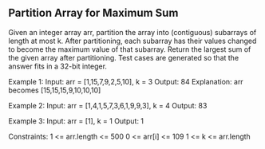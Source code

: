 ## Partition Array for Maximum Sum
Given an integer array arr, partition the array into (contiguous) subarrays of length at most k.
After partitioning, each subarray has their values changed to become the maximum value of that subarray.
Return the largest sum of the given array after partitioning. Test cases are generated so that the answer fits in a 32-bit integer.


Example 1:
Input: arr = [1,15,7,9,2,5,10], k = 3
Output: 84
Explanation: arr becomes [15,15,15,9,10,10,10]

Example 2:
Input: arr = [1,4,1,5,7,3,6,1,9,9,3], k = 4
Output: 83

Example 3:
Input: arr = [1], k = 1
Output: 1
 

Constraints:
1 <= arr.length <= 500
0 <= arr[i] <= 109
1 <= k <= arr.length
